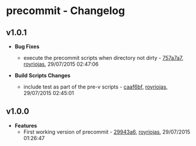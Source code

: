 
# precommit - Changelog
## v1.0.1
- **Bug Fixes**
  - execute the precommit scripts when directory not dirty - [757a7a7]( https://github.com/royriojas/precommit/commit/757a7a7 ), [royriojas](https://github.com/royriojas), 29/07/2015 02:47:06

    
- **Build Scripts Changes**
  - include test as part of the pre-v scripts - [caaf6bf]( https://github.com/royriojas/precommit/commit/caaf6bf ), [royriojas](https://github.com/royriojas), 29/07/2015 02:45:01

    
## v1.0.0
- **Features**
  - First working version of precommit - [29943a6]( https://github.com/royriojas/precommit/commit/29943a6 ), [royriojas](https://github.com/royriojas), 29/07/2015 01:26:47

    
